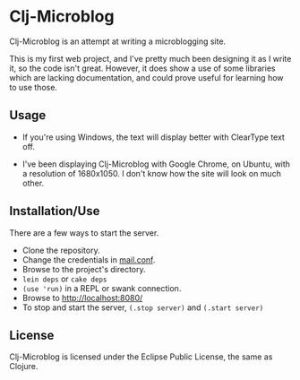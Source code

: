 # Clj-Microblog

Clj-Microblog is an attempt at writing a microblogging site.

This is my first web project, and I've pretty much been designing it
as I write it, so the code isn't great. However, it does show a use
of some libraries which are lacking documentation, and could prove
useful for learning how to use those.

## Usage

- If you're using Windows, the text will display better with ClearType text off.

- I've been displaying Clj-Microblog with Google Chrome, on Ubuntu, with a resolution of 1680x1050. I don't know how the site will look on much other.

## Installation/Use

There are a few ways to start the server.

* Clone the repository.
* Change the credentials in [mail.conf](http://github.com/MayDaniel/clj-microblog/blob/master/mail.conf).
* Browse to the project's directory.
* `lein deps` or `cake deps`
* `(use 'run)` in a REPL or swank connection.
* Browse to [http://localhost:8080/](http://localhost:8080/)
* To stop and start the server, `(.stop server)` and `(.start server)`

## License

Clj-Microblog is licensed under the Eclipse Public License, the same as Clojure.

